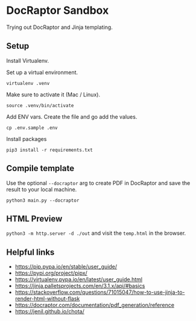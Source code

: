 # DocRaptor Sandbox

Trying out DocRaptor and Jinja templating.

## Setup

Install Virtualenv.

Set up a virtual environment. 

`virtualenv .venv`

Make sure to activate it (Mac / Linux). 

`source .venv/bin/activate`

Add ENV vars. Create the file and go add the values.

`cp .env.sample .env`

Install packages

`pip3 install -r requirements.txt`

## Compile template

Use the optional `--docraptor` arg to create PDF in DocRaptor and save the result to your local machine.

`python3 main.py --docraptor`

## HTML Preview

`python3 -m http.server -d ./out` and visit the `temp.html` in the browser.

## Helpful links

* https://pip.pypa.io/en/stable/user_guide/
* https://pypi.org/project/pipx/
* https://virtualenv.pypa.io/en/latest/user_guide.html
* https://jinja.palletsprojects.com/en/3.1.x/api/#basics
* https://stackoverflow.com/questions/71015047/how-to-use-jinja-to-render-html-without-flask
* https://docraptor.com/documentation/pdf_generation/reference
* https://jenil.github.io/chota/